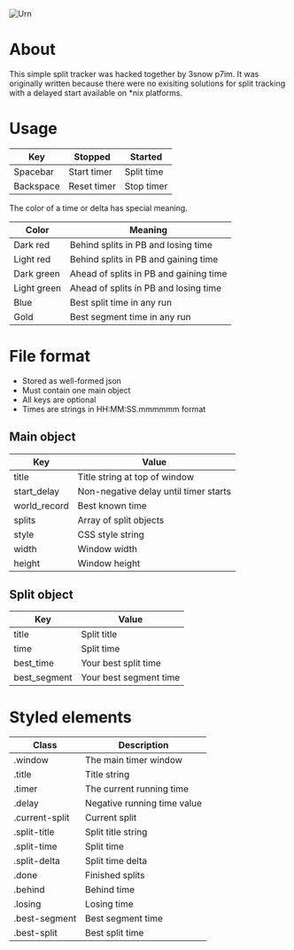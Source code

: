 ![Urn](http://i.imgur.com/9rTgllV.png)

# About

This simple split tracker was hacked together by 3snow p7im.
It was originally written because there were no exisiting
solutions for split tracking with a delayed start available
on *nix platforms.

# Usage

| Key       | Stopped     | Started    |
|-----------|-------------|------------|
| Spacebar  | Start timer | Split time |
| Backspace | Reset timer | Stop timer |

The color of a time or delta has special meaning.

| Color       | Meaning                                |
|-------------|----------------------------------------|
| Dark red    | Behind splits in PB and losing time    |
| Light red   | Behind splits in PB and gaining time   |
| Dark green  | Ahead of splits in PB and gaining time |
| Light green | Ahead of splits in PB and losing time  |
| Blue        | Best split time in any run             |
| Gold        | Best segment time in any run           |

# File format

* Stored as well-formed json
* Must contain one main object
* All keys are optional
* Times are strings in HH:MM:SS.mmmmmm format

## Main object

| Key          | Value                                 |
|--------------|---------------------------------------|
| title        | Title string at top of window         |
| start_delay  | Non-negative delay until timer starts |
| world_record | Best known time                       |
| splits       | Array of split objects                |
| style        | CSS style string                      |
| width        | Window width                          |
| height       | Window height                         |

## Split object

| Key          | Value                  |
|--------------|------------------------|
| title        | Split title            |
| time         | Split time             |
| best_time    | Your best split time   |
| best_segment | Your best segment time |

# Styled elements

| Class          | Description                 |
|----------------|-----------------------------|
| .window        | The main timer window       |
| .title         | Title string                |
| .timer         | The current running time    |
| .delay         | Negative running time value |
| .current-split | Current split               |
| .split-title   | Split title string          |
| .split-time    | Split time                  |
| .split-delta   | Split time delta            |
| .done          | Finished splits             |
| .behind        | Behind time                 |
| .losing        | Losing time                 |
| .best-segment  | Best segment time           |
| .best-split    | Best split time             |
